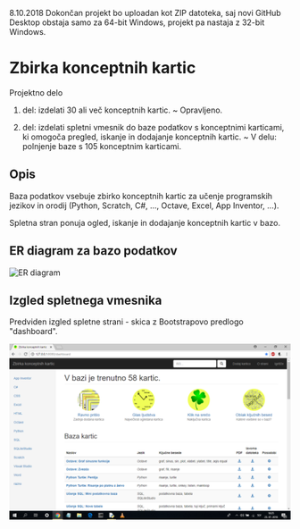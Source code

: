 8.10.2018 Dokončan projekt bo uploadan kot ZIP datoteka, saj novi GitHub Desktop obstaja samo za 64-bit Windows, projekt pa nastaja z 32-bit Windows.

# Zbirka konceptnih kartic
Projektno delo

1. del: izdelati 30 ali več konceptnih kartic. ~ Opravljeno.

2. del: izdelati spletni vmesnik do baze podatkov s konceptnimi karticami, ki omogoča pregled, iskanje in dodajanje konceptnih kartic. ~ V delu: polnjenje baze s 105 konceptnim karticami.

Opis
----

Baza podatkov vsebuje zbirko konceptnih kartic za učenje programskih jezikov in orodij (Python, Scratch, C#, ..., Octave, Excel, App Inventor, ...).

Spletna stran ponuja ogled, iskanje in dodajanje konceptnih kartic v bazo.

ER diagram za bazo podatkov
---------------------------

![ER diagram](ER_diagram.png)

Izgled spletnega vmesnika
---------------------------

Predviden izgled spletne strani - skica z Bootstrapovo predlogo "dashboard".

![izgled_spletnega_vmesnika](predviden_koncni_izgled.png)
